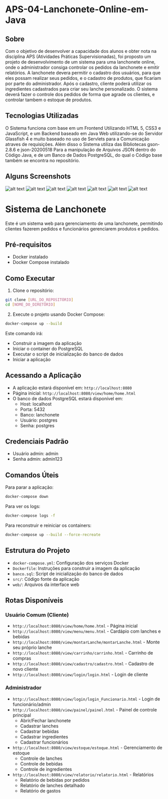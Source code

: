 # APS-04-Lanchonete-Online-em-Java

## Sobre
Com o objetivo de desenvolver a capacidade dos alunos e obter nota na disciplina APS (Atividades Práticas Supervisionadas), 
foi proposto um projeto de desenvolvimento de um sistema para uma lanchonete online, onde o administrador consiga controlar 
os pedidos da lanchonete e emitir relatórios. A lanchonete devera permitir o cadastro dos usuários, para que eles possam realizar seus pedidos, 
e o cadastro de produtos, que ficariam por parte do administrador. Após o cadastro,  cliente poderá utilizar os ingredientes cadastrados para 
criar seu lanche personalizado. O sistema deverá fazer o controle dos pedidos de forma que agrade os clientes, e controlar tambem o estoque de produtos.

## Tecnologias Utilizadas

O Sistema funciona com base em um Frontend Utilizando HTML 5, CSS3 e JavaScript, e um Backend baseado em Java Web utilizando-se do Servidor Glassfish 4 
e muito baseado no uso de Servlets para a Comunicação atraves de requisições. Além disso o Sistema utiliza das Bibliotecas gson-2.8.6 e json-20200518 
Para a manipulação de Arquivos JSON dentro do Código Java, e de um Banco de Dados PostgreSQL, do qual o Código base também se encontra no repositório.

## Alguns Screenshots

![alt text](https://i.ibb.co/BPn99jW/248f5162-df3a-4754-8ade-82b9784f94d8.jpg)
![alt text](https://i.ibb.co/GM3r7Dd/daf6e1f9-676e-4a27-9669-80036dc52cce.jpg)
![alt text](https://i.ibb.co/kXdFFq5/e378bda9-bcc8-4483-bb2f-f2143a79817e.jpg)
![alt text](https://i.ibb.co/z7kqx4x/a5a0e3f3-3605-4d3f-b2ba-f54c2ef76f18.jpg)
![alt text](https://i.ibb.co/C6kMZLW/c1bad7f9-c79a-4516-9d08-bc2548ee9880.jpg)
![alt text](https://i.ibb.co/2321674/8a74fb26-1db0-49df-b2d7-2479d0567a4e.jpg)
![alt text](https://i.ibb.co/2YSbvGZ/8d3386e3-d13b-4a42-b389-151fbadb1d77.jpg)

# Sistema de Lanchonete

Este é um sistema web para gerenciamento de uma lanchonete, permitindo clientes fazerem pedidos e funcionários gerenciarem produtos e pedidos.

## Pré-requisitos
- Docker instalado
- Docker Compose instalado

## Como Executar

1. Clone o repositório:
```bash
git clone [URL_DO_REPOSITÓRIO]
cd [NOME_DO_DIRETÓRIO]
```

2. Execute o projeto usando Docker Compose:
```bash
docker-compose up --build
```

Este comando irá:
- Construir a imagem da aplicação
- Iniciar o container do PostgreSQL
- Executar o script de inicialização do banco de dados
- Iniciar a aplicação

## Acessando a Aplicação
- A aplicação estará disponível em: `http://localhost:8080`
- Página inicial: `http://localhost:8080/view/home/home.html`
- O banco de dados PostgreSQL estará disponível em:
  - Host: localhost
  - Porta: 5432
  - Banco: lanchonete
  - Usuário: postgres
  - Senha: postgres

## Credenciais Padrão
- Usuário admin: admin
- Senha admin: admin123

## Comandos Úteis

Para parar a aplicação:
```bash
docker-compose down
```

Para ver os logs:
```bash
docker-compose logs -f
```

Para reconstruir e reiniciar os containers:
```bash
docker-compose up --build --force-recreate
```

## Estrutura do Projeto
- `docker-compose.yml`: Configuração dos serviços Docker
- `Dockerfile`: Instruções para construir a imagem da aplicação
- `banco.sql`: Script de inicialização do banco de dados
- `src/`: Código fonte da aplicação
- `web/`: Arquivos da interface web

## Rotas Disponíveis

### Usuário Comum (Cliente)
- `http://localhost:8080/view/home/home.html` - Página inicial
- `http://localhost:8080/view/menu/menu.html` - Cardápio com lanches e bebidas
- `http://localhost:8080/view/montarLanche/montarLanche.html` - Monte seu próprio lanche
- `http://localhost:8080/view/carrinho/carrinho.html` - Carrinho de compras
- `http://localhost:8080/view/cadastro/cadastro.html` - Cadastro de novo cliente
- `http://localhost:8080/view/login/login.html` - Login de cliente

### Administrador
- `http://localhost:8080/view/login/login_Funcionario.html` - Login de funcionário/admin
- `http://localhost:8080/view/painel/painel.html` - Painel de controle principal
  - Abrir/Fechar lanchonete
  - Cadastrar lanches
  - Cadastrar bebidas
  - Cadastrar ingredientes
  - Cadastrar funcionários
- `http://localhost:8080/view/estoque/estoque.html` - Gerenciamento de estoque
  - Controle de lanches
  - Controle de bebidas
  - Controle de ingredientes
- `http://localhost:8080/view/relatorio/relatorio.html` - Relatórios
  - Relatório de bebidas por pedidos
  - Relatório de lanches detalhado
  - Relatório de gastos